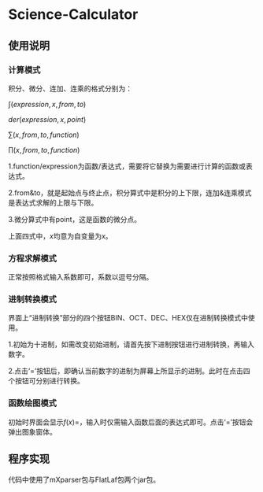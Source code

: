 # Science-Calculator

## 使用说明

### 计算模式
积分、微分、连加、连乘的格式分别为：

$∫(expression, x, from, to)$

$der(expression, x, point)$

$∑(x, from, to, function)$

$∏(x, from, to, function)$

1.function/expression为函数/表达式，需要将它替换为需要进行计算的函数或表达式。

2.from&to，就是起始点与终止点，积分算式中是积分的上下限，连加&连乘模式是表达式求解的上限与下限。

3.微分算式中有point，这是函数的微分点。

上面四式中，$x$均意为自变量为$x$。

### 方程求解模式

正常按照格式输入系数即可，系数以逗号分隔。

### 进制转换模式

界面上“进制转换”部分的四个按钮BIN、OCT、DEC、HEX仅在进制转换模式中使用。

1.初始为十进制，如需改变初始进制，请首先按下进制按钮进行进制转换，再输入数字。

2.点击‘=’按钮后，即确认当前数字的进制为屏幕上所显示的进制。此时在点击四个按钮可分别进行转换。

### 函数绘图模式

初始时界面会显示$f(x)=$，输入时仅需输入函数后面的表达式即可。点击‘=’按钮会弹出图象窗体。

## 程序实现
代码中使用了mXparser包与FlatLaf包两个jar包。


